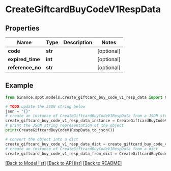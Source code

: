 # CreateGiftcardBuyCodeV1RespData


## Properties

Name | Type | Description | Notes
------------ | ------------- | ------------- | -------------
**code** | **str** |  | [optional] 
**expired_time** | **int** |  | [optional] 
**reference_no** | **str** |  | [optional] 

## Example

```python
from binance.spot.models.create_giftcard_buy_code_v1_resp_data import CreateGiftcardBuyCodeV1RespData

# TODO update the JSON string below
json = "{}"
# create an instance of CreateGiftcardBuyCodeV1RespData from a JSON string
create_giftcard_buy_code_v1_resp_data_instance = CreateGiftcardBuyCodeV1RespData.from_json(json)
# print the JSON string representation of the object
print(CreateGiftcardBuyCodeV1RespData.to_json())

# convert the object into a dict
create_giftcard_buy_code_v1_resp_data_dict = create_giftcard_buy_code_v1_resp_data_instance.to_dict()
# create an instance of CreateGiftcardBuyCodeV1RespData from a dict
create_giftcard_buy_code_v1_resp_data_from_dict = CreateGiftcardBuyCodeV1RespData.from_dict(create_giftcard_buy_code_v1_resp_data_dict)
```
[[Back to Model list]](../README.md#documentation-for-models) [[Back to API list]](../README.md#documentation-for-api-endpoints) [[Back to README]](../README.md)


